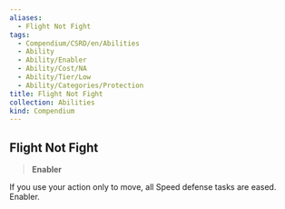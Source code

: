 ```yaml
---
aliases:
  - Flight Not Fight
tags:
  - Compendium/CSRD/en/Abilities
  - Ability
  - Ability/Enabler
  - Ability/Cost/NA
  - Ability/Tier/Low
  - Ability/Categories/Protection
title: Flight Not Fight
collection: Abilities
kind: Compendium
---
```

## Flight Not Fight  
>**Enabler**
  
If you use your action only to move, all Speed defense tasks are eased. Enabler.